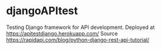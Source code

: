 # djangoAPItest
Testing Django framework for API development. Deployed at https://apitestdjango.herokuapp.com/
Source https://rapidapi.com/blog/python-django-rest-api-tutorial/
